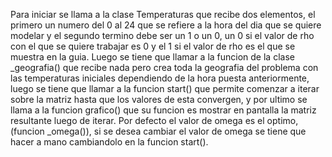 Para iniciar se llama a la clase Temperaturas que recibe dos elementos, 
el primero un numero del 0 al 24 que se refiere a la hora del dia que se quiere modelar 
y el segundo termino debe ser un 1 o un 0, un 0 si el valor de rho con el que se quiere 
trabajar es 0 y el 1 si el valor de rho es el que se muestra en la guia.
Luego se tiene que llamar a la funcion de la clase _geografia() que recibe nada
pero crea toda la geografia del problema con las temperaturas iniciales dependiendo de
la hora puesta anteriormente, luego se tiene que llamar a la funcion start() que permite comenzar
a iterar sobre la matriz hasta que los valores de esta convergen, y por ultimo se llama a la funcion grafico()
que su funcion es mostrar en pantalla la matriz resultante luego de iterar.
Por defecto el valor de omega es el optimo, (funcion _omega()), si se desea cambiar el valor de omega 
se tiene que hacer a mano cambiandolo en la funcion start().
